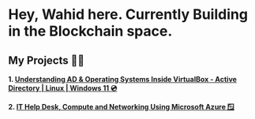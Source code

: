 <h1>Hey, Wahid here. Currently Building in the Blockchain space.</a></h1>

<h2> My Projects 👨‍💻</h2>

<b>1. [Understanding AD & Operating Systems Inside VirtualBox - Active Directory | Linux | Windows 11 💿](https://github.com/cyberwahid01/Operating-Systems-With-VirtualBox)

<b>2. [IT Help Desk, Compute and Networking Using Microsoft Azure 🪟](https://github.com/cyberwahid01/Azure-Compute-and-Networking)
